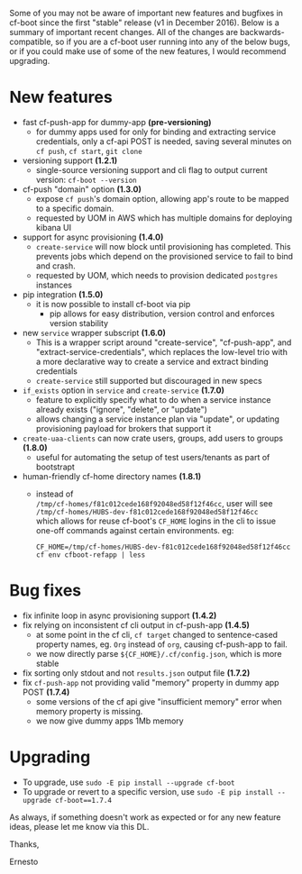 Some of you may not be aware of important new features and bugfixes in cf-boot
since the first "stable" release (v1 in December 2016). Below is a summary of important recent
changes. All of the changes are backwards-compatible, so if you are a cf-boot user running
into any of the below bugs, or if you could make use of some of the new features,
I would recommend upgrading.

# New features

-   fast cf-push-app for dummy-app **(pre-versioning)**
    -   for dummy apps used for only for binding and extracting service credentials,
        only a cf-api POST is needed, saving several minutes on `cf push`,
        `cf start`,  `git clone`
-   versioning support ****(1.2.1)****
    -   single-source versioning support and cli flag to output current version:
        `cf-boot --version`
-   cf-push "domain" option **(1.3.0)**
    -   expose `cf push`'s domain option,
        allowing app's route to be mapped to a specific domain.
    -   requested by UOM in AWS which has multiple domains for deploying kibana UI
-   support for async provisioning **(1.4.0)**
    -   `create-service` will now block until provisioning has completed.
        This prevents jobs which depend on the provisioned service to
        fail to bind and crash.
    -   requested by UOM, which needs to provision dedicated `postgres` instances
-   pip integration **(1.5.0)**
    -   it is now possible to install cf-boot via pip
        -   pip allows for easy distribution, version control and enforces version stability
-   new `service` wrapper subscript **(1.6.0)**
    -   This is a wrapper script around "create-service", "cf-push-app", and
        "extract-service-credentials",
        which replaces the low-level trio with a more declarative way to create a
        service and extract binding credentials
    -   `create-service` still supported but discouraged in new specs
-   `if_exists` option in `service` and `create-service` **(1.7.0)**
    -   feature to explicitly specify what to do when a service instance already exists ("ignore", "delete", or "update")
    -   allows changing a service instance plan via "update", or updating provisioning payload for brokers
        that support it
-   `create-uaa-clients` can now crate users, groups, add users to groups **(1.8.0)**
    -   useful for automating the setup of test users/tenants as part of bootstrapt
-   human-friendly cf-home directory names **(1.8.1)**
    -   instead of  
               `/tmp/cf-homes/f81c012cede168f92048ed58f12f46cc`, user will see  
               `/tmp/cf-homes/HUBS-dev-f81c012cede168f92048ed58f12f46cc`  
               which allows for reuse cf-boot's `CF_HOME` logins in the cli to issue one-off commands
        against certain environments. eg:
        
            CF_HOME=/tmp/cf-homes/HUBS-dev-f81c012cede168f92048ed58f12f46cc cf env cfboot-refapp | less

# Bug fixes

-   fix infinite loop in async provisioning support **(1.4.2)**
-   fix relying on inconsistent cf cli output in  cf-push-app **(1.4.5)**
    -   at some point in the cf cli, `cf target` changed to sentence-cased property names,
        eg. `Org` instead of `org`, causing cf-push-app to fail.
    -   we now directly parse `${CF_HOME}/.cf/config.json`,
        which is more stable
-   fix sorting only stdout and not `results.json` output file **(1.7.2)**
-   fix `cf-push-app` not providing valid "memory" property in dummy app POST **(1.7.4)**
    -   some versions of the cf api give "insufficient memory" error
        when memory property is missing.
    -   we now give dummy apps 1Mb memory

# Upgrading

-   To upgrade, use `sudo -E pip install --upgrade cf-boot`
-   To upgrade or revert to a specific version, use `sudo -E pip install --upgrade cf-boot==1.7.4`

As always, if something doesn't work as expected or for any new feature ideas, please let me know via this DL.

Thanks,

Ernesto